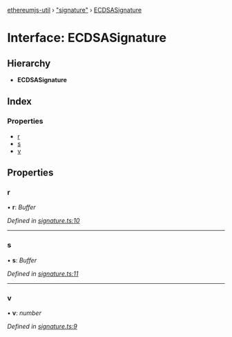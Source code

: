[ethereumjs-util](../README.md) › ["signature"](../modules/_signature_.md) › [ECDSASignature](_signature_.ecdsasignature.md)

# Interface: ECDSASignature

## Hierarchy

* **ECDSASignature**

## Index

### Properties

* [r](_signature_.ecdsasignature.md#r)
* [s](_signature_.ecdsasignature.md#s)
* [v](_signature_.ecdsasignature.md#v)

## Properties

###  r

• **r**: *Buffer*

*Defined in [signature.ts:10](https://github.com/ethereumjs/ethereumjs-monorepo/blob/master/packages/util/src/signature.ts#L10)*

___

###  s

• **s**: *Buffer*

*Defined in [signature.ts:11](https://github.com/ethereumjs/ethereumjs-monorepo/blob/master/packages/util/src/signature.ts#L11)*

___

###  v

• **v**: *number*

*Defined in [signature.ts:9](https://github.com/ethereumjs/ethereumjs-monorepo/blob/master/packages/util/src/signature.ts#L9)*
